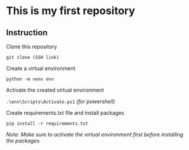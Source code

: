 # This is my first repository

## Instruction

Clone this repository

`git clone (SSH link)`

Create a virtual environment

`python -m venv env`

Activate the created virtual environment

`.\env\Scripts\Activate.ps1` *(for powershell)*

Create requirements.txt file and install packages

`pip install -r requirements.txt`

*Note: Make sure to activate the virtual environment first before installing the packages*